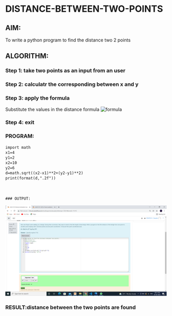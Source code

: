 # DISTANCE-BETWEEN-TWO-POINTS

## AIM:
To write a python program to find the distance two 2 points
## ALGORITHM:
### Step 1: take two points as an input from an user
### Step 2: calculatr the corresponding between x and y
### Step 3: apply the formula
Substitute the values in the distance formula  ![formula](/formula.jpg)
### Step 4: exit

### PROGRAM:
```
import math
x1=4
y1=2
x2=10
y2=6
d=math.sqrt((x2-x1)**2+(y2-y1)**2)
print(format(d,".2f"))
  


### OUTPUT:
```
![output](.//distance.png)


### RESULT:distance between the two points are found

